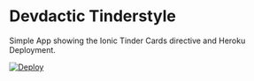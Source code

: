 # Devdactic Tinderstyle
Simple App showing the Ionic Tinder Cards directive and Heroku Deployment.

[![Deploy](https://www.herokucdn.com/deploy/button.png)](https://heroku.com/deploy?template=https://github.com/heroku/node-js-sample)

